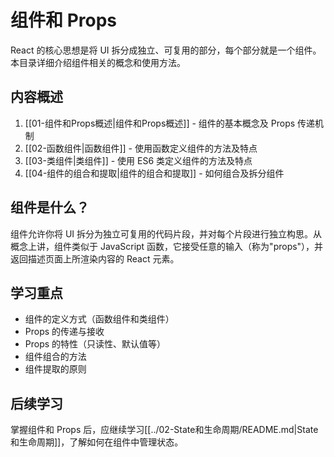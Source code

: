 # 组件和 Props

React 的核心思想是将 UI 拆分成独立、可复用的部分，每个部分就是一个组件。本目录详细介绍组件相关的概念和使用方法。

## 内容概述

1. [[01-组件和Props概述|组件和Props概述]] - 组件的基本概念及 Props 传递机制
2. [[02-函数组件|函数组件]] - 使用函数定义组件的方法及特点
3. [[03-类组件|类组件]] - 使用 ES6 类定义组件的方法及特点
4. [[04-组件的组合和提取|组件的组合和提取]] - 如何组合及拆分组件

## 组件是什么？

组件允许你将 UI 拆分为独立可复用的代码片段，并对每个片段进行独立构思。从概念上讲，组件类似于 JavaScript 函数，它接受任意的输入（称为"props"），并返回描述页面上所渲染内容的 React 元素。

## 学习重点

-   组件的定义方式（函数组件和类组件）
-   Props 的传递与接收
-   Props 的特性（只读性、默认值等）
-   组件组合的方法
-   组件提取的原则

## 后续学习

掌握组件和 Props 后，应继续学习[[../02-State和生命周期/README.md|State和生命周期]]，了解如何在组件中管理状态。
